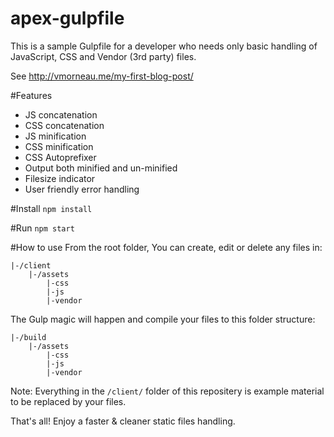 # apex-gulpfile
This is a sample Gulpfile for a developer who needs only basic handling of JavaScript, CSS and Vendor (3rd party) files.

See http://vmorneau.me/my-first-blog-post/

#Features
- JS concatenation
- CSS concatenation
- JS minification
- CSS minification
- CSS Autoprefixer
- Output both minified and un-minified 
- Filesize indicator
- User friendly error handling

#Install
```npm install```

#Run
```npm start```

#How to use
From the root folder, You can create, edit or delete any files in:
```
|-/client
	|-/assets
		|-css
		|-js
		|-vendor
```

The Gulp magic will happen and compile your files to this folder structure:

```
|-/build
	|-/assets
		|-css
		|-js
		|-vendor
```

Note: Everything in the ```/client/``` folder of this repositery is example material to be replaced by your files.

That's all! Enjoy a faster & cleaner static files handling.